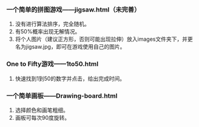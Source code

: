 ### 一个简单的拼图游戏——jigsaw.html（未完善）
1. 没有进行算法排序，完全随机。
2. 有50%概率出现无解情况。
3. 将个人图片（建议正方形，否则可能出现拉伸）放入images文件夹下，并更名为jigsaw.jpg，即可在游戏使用自己的图片。
### One to Fifty游戏——1to50.html
1. 快速找到1到50的数字并点击，给出完成时间。
### 一个简单画板——Drawing-board.html
1. 选择颜色和画笔粗细。
2. 画板可每次90度旋转。
